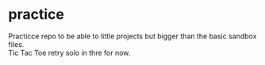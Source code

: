 # practice

Practicce repo to be able to little projects but bigger than the basic sandbox files. <br>
Tic Tac Toe retry solo in thre for now.